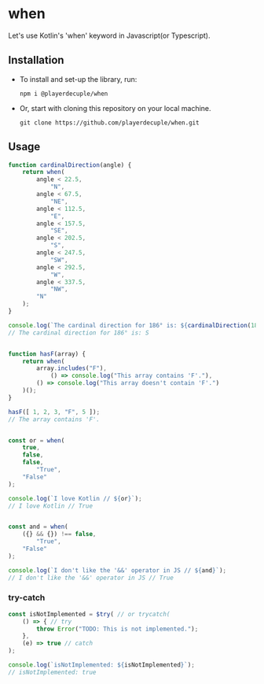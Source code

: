 # when

Let's use Kotlin's 'when' keyword in Javascript(or Typescript).

## Installation

* To install and set-up the library, run: 
  ```
  npm i @playerdecuple/when
  ```
* Or, start with cloning this repository on your local machine.
  ```
  git clone https://github.com/playerdecuple/when.git
  ```

## Usage

```js
function cardinalDirection(angle) {
    return when(
        angle < 22.5,
            "N",
        angle < 67.5,
            "NE",
        angle < 112.5,
            "E",
        angle < 157.5,
            "SE",
        angle < 202.5,
            "S",
        angle < 247.5,
            "SW",
        angle < 292.5,
            "W",
        angle < 337.5,
            "NW",
        "N"
    );
}

console.log(`The cardinal direction for 186° is: ${cardinalDirection(186)}`);
// The cardinal direction for 186° is: S


function hasF(array) {
    return when(
        array.includes("F"),
            () => console.log("This array contains 'F'."),
        () => console.log("This array doesn't contain 'F'.")
    )();
}

hasF([ 1, 2, 3, "F", 5 ]);
// The array contains 'F'.


const or = when(
    true,
    false,
    false,
        "True",
    "False"
);

console.log(`I love Kotlin // ${or}`);
// I love Kotlin // True


const and = when(
    ({} && {}) !== false,
        "True",
    "False"
);

console.log(`I don't like the '&&' operator in JS // ${and}`);
// I don't like the '&&' operator in JS // True
```

### try-catch
```js
const isNotImplemented = $try( // or trycatch(
    () => { // try
        throw Error("TODO: This is not implemented.");
    },
    (e) => true // catch
);

console.log(`isNotImplemented: ${isNotImplemented}`);
// isNotImplemented: true
```
